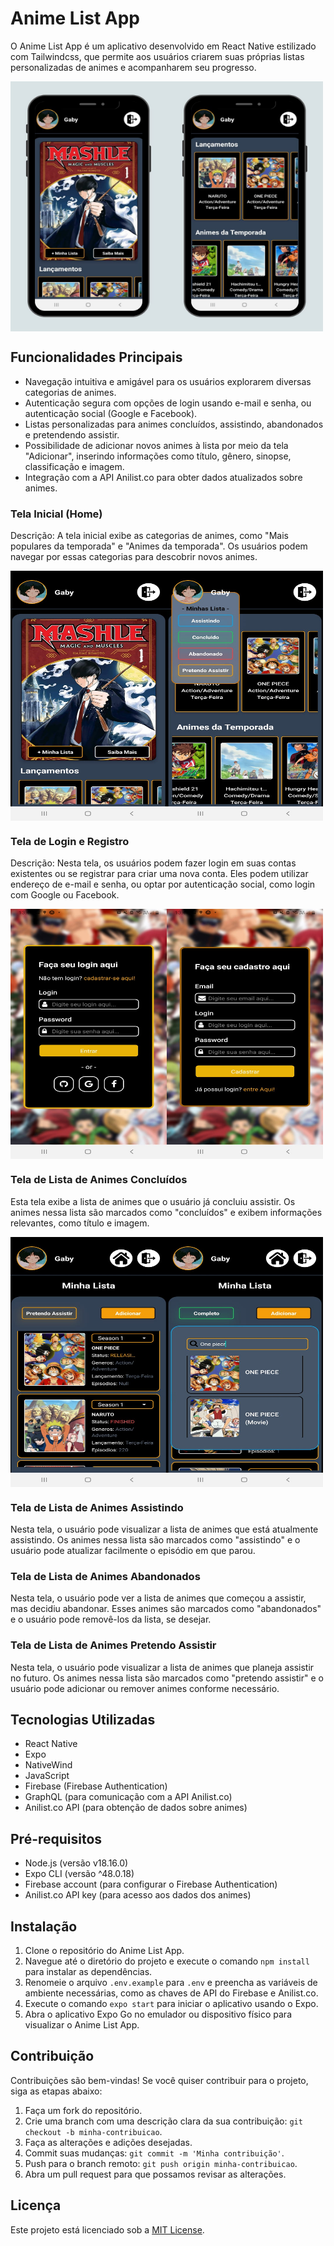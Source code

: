 # Anime List App

O Anime List App é um aplicativo desenvolvido em React Native estilizado com Tailwindcss, que permite aos usuários criarem suas próprias listas personalizadas de animes e acompanharem seu progresso.

<div style="display: flex;">
    <img src="assets/demo/app1.jpeg" alt="" style="height: 400px; width: 250px;">
    <img src="assets/demo/app2.jpeg" alt="" style="height: 400px; width: 250px;">
</div>

## Funcionalidades Principais

- Navegação intuitiva e amigável para os usuários explorarem diversas categorias de animes.
- Autenticação segura com opções de login usando e-mail e senha, ou autenticação social (Google e Facebook).
- Listas personalizadas para animes concluídos, assistindo, abandonados e pretendendo assistir.
- Possibilidade de adicionar novos animes à lista por meio da tela "Adicionar", inserindo informações como título, gênero, sinopse, classificação e imagem.
- Integração com a API Anilist.co para obter dados atualizados sobre animes.

### Tela Inicial (Home)

Descrição: A tela inicial exibe as categorias de animes, como "Mais populares da temporada" e "Animes da temporada". Os usuários podem navegar por essas categorias para descobrir novos animes.

<div style="display: flex;">
    <img src="assets/demo/1.jpeg" alt="" style="height: 400px; width: 250px;">
    <img src="assets/demo/5.jpeg" alt="" style="height: 400px; width: 250px;">
</div>

### Tela de Login e Registro

Descrição: Nesta tela, os usuários podem fazer login em suas contas existentes ou se registrar para criar uma nova conta. Eles podem utilizar endereço de e-mail e senha, ou optar por autenticação social, como login com Google ou Facebook.

<div style="display: flex;">
    <img src="assets/demo/2.jpeg" alt="" style="height: 400px; width: 250px;">
    <img src="assets/demo/3.jpeg" alt="" style="height: 400px; width: 250px;">
</div>

### Tela de Lista de Animes Concluídos

Esta tela exibe a lista de animes que o usuário já concluiu assistir. Os animes nessa lista são marcados como "concluídos" e exibem informações relevantes, como título e imagem.

<div style="display: flex;">
    <img src="assets/demo/7.jpeg" alt="" style="height: 400px; width: 250px;">
    <img src="assets/demo/10.jpeg" alt="" style="height: 400px; width: 250px;">
</div>

### Tela de Lista de Animes Assistindo

Nesta tela, o usuário pode visualizar a lista de animes que está atualmente assistindo. Os animes nessa lista são marcados como "assistindo" e o usuário pode atualizar facilmente o episódio em que parou.

### Tela de Lista de Animes Abandonados

Nesta tela, o usuário pode ver a lista de animes que começou a assistir, mas decidiu abandonar. Esses animes são marcados como "abandonados" e o usuário pode removê-los da lista, se desejar.

### Tela de Lista de Animes Pretendo Assistir

Nesta tela, o usuário pode visualizar a lista de animes que planeja assistir no futuro. Os animes nessa lista são marcados como "pretendo assistir" e o usuário pode adicionar ou remover animes conforme necessário.

## Tecnologias Utilizadas

- React Native
- Expo
- NativeWind
- JavaScript
- Firebase (Firebase Authentication)
- GraphQL (para comunicação com a API Anilist.co)
- Anilist.co API (para obtenção de dados sobre animes)

## Pré-requisitos

- Node.js (versão v18.16.0)
- Expo CLI (versão ^48.0.18)
- Firebase account (para configurar o Firebase Authentication)
- Anilist.co API key (para acesso aos dados dos animes)

## Instalação

1. Clone o repositório do Anime List App.
2. Navegue até o diretório do projeto e execute o comando `npm install` para instalar as dependências.
3. Renomeie o arquivo `.env.example` para `.env` e preencha as variáveis de ambiente necessárias, como as chaves de API do Firebase e Anilist.co.
4. Execute o comando `expo start` para iniciar o aplicativo usando o Expo.
5. Abra o aplicativo Expo Go no emulador ou dispositivo físico para visualizar o Anime List App.

## Contribuição

Contribuições são bem-vindas! Se você quiser contribuir para o projeto, siga as etapas abaixo:

1. Faça um fork do repositório.
2. Crie uma branch com uma descrição clara da sua contribuição: `git checkout -b minha-contribuicao`.
3. Faça as alterações e adições desejadas.
4. Commit suas mudanças: `git commit -m 'Minha contribuição'`.
5. Push para o branch remoto: `git push origin minha-contribuicao`.
6. Abra um pull request para que possamos revisar as alterações.

## Licença

Este projeto está licenciado sob a [MIT License](https://opensource.org/licenses/MIT).